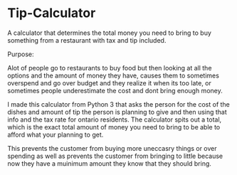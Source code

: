 # Tip-Calculator
A calculator that determines the total money you need to bring to buy something from a restaurant with tax and tip included. 

Purpose: 

  Alot of people go to restaurants to buy food but then looking at all the options and the amount of money they have, causes them to sometimes overspend and go over budget and they realize it when its too late, or sometimes people underestimate the cost and dont bring enough money. 
	
  I made this calculator from Python 3 that asks the person for the cost of the dishes and amount of tip the  person is planning to give and then using that info and the tax rate for ontario residents. The calculator spits out a total, which is the exact total amount of money you need to bring to be able to afford what your planning to get. 
	
  This prevents the customer from buying more uneccasry things or over spending as well as prevents the customer from bringing to little because now they have a muinimum amount they know that they should bring. 
